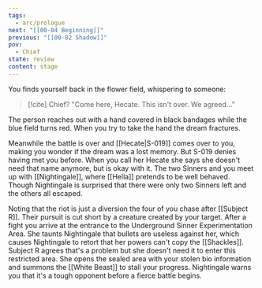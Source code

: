 ```yaml
---
tags:
  - arc/prologue
next: "[[00-04 Beginning]]"
previous: "[[00-02 Shadow]]"
pov:
  - Chief
state: review
content: stage
---
```



You finds yourself back in the flower field, whispering to someone:
>[!cite] Chief?
>"Come here, Hecate. This isn't over. We agreed..."

The person reaches out with a hand covered in black bandages while the blue field turns red. When you try to take the hand the dream fractures.

Meanwhile the battle is over and [[Hecate|S-019]] comes over to you, making you wonder if the dream was a lost memory. But S-019 denies having met you before. When you call her Hecate she says she doesn't need that name anymore, but is okay with it. The two Sinners and you meet up with [[Nightingale]], where [[Hella]] pretends to be well behaved. Though Nightingale is surprised that there were only two Sinners left and the others all escaped.

Noting that the riot is just a diversion the four of you chase after [[Subject R]]. Their pursuit is cut short by a creature created by your target. After a fight you arrive at the entrance to the Underground Sinner Experimentation Area. She taunts Nightingale that bullets are useless against her, which causes Nightingale to retort that her powers can't copy the [[Shackles]]. Subject R agrees that's a problem but she doesn't need it to enter this restricted area. She opens the sealed area with your stolen bio information and summons the [[White Beast]] to stall your progress. Nightingale warns you that it's a tough opponent before a fierce battle begins.